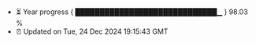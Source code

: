 - ⏳ Year progress { █████████████████████████████▁ } 98.03 %
- ⏰ Updated on Tue, 24 Dec 2024 19:15:43 GMT

